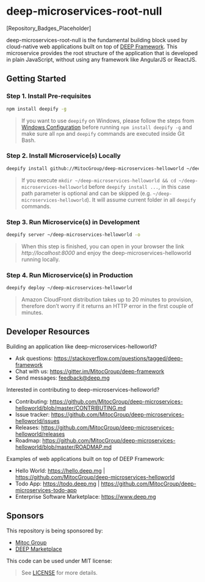 deep-microservices-root-null
============================

[Repository_Badges_Placeholder]

deep-microservices-root-null is the fundamental building block used by cloud-native web applications
built on top of [DEEP Framework](https://github.com/MitocGroup/deep-microservices-root-null).
This microservice provides the root structure of the application that is developed in plain JavaScript,
without using any framework like AngularJS or ReactJS.


## Getting Started

### Step 1. Install Pre-requisites

```bash
npm install deepify -g
```

> If you want to use `deepify` on Windows, please follow the steps from
[Windows Configuration](https://github.com/MitocGroup/deep-framework/blob/master/docs/windows.md)
before running `npm install deepify -g` and make sure all `npm` and `deepify` commands are executed
inside Git Bash.

### Step 2. Install Microservice(s) Locally

```bash
deepify install github://MitocGroup/deep-microservices-helloworld ~/deep-microservices-helloworld
```

> If you execute `mkdir ~/deep-microservices-helloworld && cd ~/deep-microservices-helloworld`
before `deepify install ...`, in this case path parameter is optional and can be skipped (e.g. 
`~/deep-microservices-helloworld`). It will assume current folder in all `deepify` commands.

### Step 3. Run Microservice(s) in Development

```bash
deepify server ~/deep-microservices-helloworld -o
```

> When this step is finished, you can open in your browser the link *http://localhost:8000*
and enjoy the deep-microservices-helloworld running locally.

### Step 4. Run Microservice(s) in Production

```bash
deepify deploy ~/deep-microservices-helloworld
```

> Amazon CloudFront distribution takes up to 20 minutes to provision, therefore don’t worry
if it returns an HTTP error in the first couple of minutes.


## Developer Resources

Building an application like deep-microservices-helloworld?

- Ask questions: https://stackoverflow.com/questions/tagged/deep-framework
- Chat with us: https://gitter.im/MitocGroup/deep-framework
- Send messages: feedback@deep.mg

Interested in contributing to deep-microservices-helloworld?

- Contributing: https://github.com/MitocGroup/deep-microservices-helloworld/blob/master/CONTRIBUTING.md
- Issue tracker: https://github.com/MitocGroup/deep-microservices-helloworld/issues
- Releases: https://github.com/MitocGroup/deep-microservices-helloworld/releases
- Roadmap: https://github.com/MitocGroup/deep-microservices-helloworld/blob/master/ROADMAP.md

Examples of web applications built on top of DEEP Framework:

- Hello World: https://hello.deep.mg | https://github.com/MitocGroup/deep-microservices-helloworld
- Todo App: https://todo.deep.mg | https://github.com/MitocGroup/deep-microservices-todo-app
- Enterprise Software Marketplace: https://www.deep.mg

## Sponsors

This repository is being sponsored by:
- [Mitoc Group](https://www.mitocgroup.com)
- [DEEP Marketplace](https://www.deep.mg)

This code can be used under MIT license:
> See [LICENSE](https://github.com/MitocGroup/deep-framework/blob/master/LICENSE) for more details.
